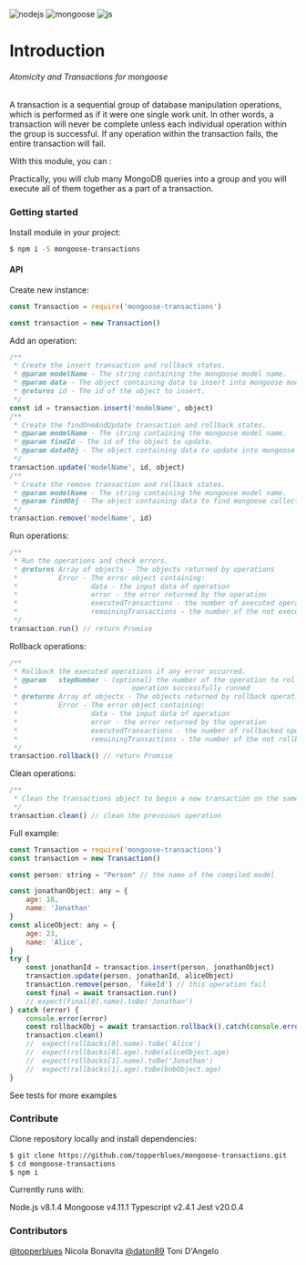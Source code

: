 ![nodejs](https://github.com/daton89-topperblues/mongoose-transactions/blob/master/docs/img/nodejs.png)
![mongoose](https://github.com/daton89-topperblues/mongoose-transactions/blob/master/docs/img/mongoosejs.png)
![js](https://github.com/daton89-topperblues/mongoose-transactions/blob/master/docs/img/js.png)
# Introduction
###### Atomicity and Transactions for mongoose
A transaction is a sequential group of database manipulation operations, which is performed as if it were one single work unit. In other words, a transaction will never be complete unless each individual operation within the group is successful. If any operation within the transaction fails, the entire transaction will fail.

With this module, you can :

Practically, you will club many MongoDB queries into a group and you will execute all of them together as a part of a transaction.

### Getting started
Install module in your project: 
```sh
$ npm i -S mongoose-transactions
```

#### API
Create new instance:
```js
const Transaction = require('mongoose-transactions')

const transaction = new Transaction()
```
Add an operation:
```js
/**
 * Create the insert transaction and rollback states.
 * @param modelName - The string containing the mongoose model name.
 * @param data - The object containing data to insert into mongoose model.
 * @returns id - The id of the object to insert.
 */
const id = transaction.insert('modelName', object)
/**
 * Create the findOneAndUpdate transaction and rollback states.
 * @param modelName - The string containing the mongoose model name.
 * @param findId - The id of the object to update.
 * @param dataObj - The object containing data to update into mongoose model.
 */
transaction.update('modelName', id, object)
/**
 * Create the remove transaction and rollback states.
 * @param modelName - The string containing the mongoose model name.
 * @param findObj - The object containing data to find mongoose collection.
 */
transaction.remove('modelName', id)
```
Run operations:
```js
/**
 * Run the operations and check errors.
 * @returns Array of objects - The objects returned by operations
 *          Error - The error object containing:
 *                  data - the input data of operation
 *                  error - the error returned by the operation
 *                  executedTransactions - the number of executed operations
 *                  remainingTransactions - the number of the not executed operations
 */
transaction.run() // return Promise 
```
Rollback operations:
```js
/**
 * Rollback the executed operations if any error occurred.
 * @param   stepNumber - (optional) the number of the operation to rollback - default to length of
 *                            operation successfully runned
 * @returns Array of objects - The objects returned by rollback operations
 *          Error - The error object containing:
 *                  data - the input data of operation
 *                  error - the error returned by the operation
 *                  executedTransactions - the number of rollbacked operations
 *                  remainingTransactions - the number of the not rollbacked operations
 */
transaction.rollback() // return Promise
```
Clean operations:
```js
/**
 * Clean the transactions object to begin a new transaction on the same instance.
 */
transaction.clean() // clean the prevoious operation
```
Full example: 
```js
const Transaction = require('mongoose-transactions') 
const transaction = new Transaction()

const person: string = "Person" // the name of the compiled model

const jonathanObject: any = {
    age: 18,
    name: 'Jonathan'
}
const aliceObject: any = {
    age: 23,
    name: 'Alice',
}
try {
    const jonathanId = transaction.insert(person, jonathanObject)
    transaction.update(person, jonathanId, aliceObject)
    transaction.remove(person, 'fakeId') // this operation fail
    const final = await transaction.run()
    // expect(final[0].name).toBe('Jonathan')
} catch (error) {
    console.error(error)
    const rollbackObj = await transaction.rollback().catch(console.error)
    transaction.clean()
    //  expect(rollbacks[0].name).toBe('Alice')
    //  expect(rollbacks[0].age).toBe(aliceObject.age)
    //  expect(rollbacks[1].name).toBe('Jonathan')
    //  expect(rollbacks[1].age).toBe(bobObject.age)    
}
```

See tests for more examples

### Contribute

Clone repository locally and install dependencies:
```sh
$ git clone https://github.com/topperblues/mongoose-transactions.git
$ cd mongoose-transactions
$ npm i
```

Currently runs with:

Node.js v8.1.4
Mongoose v4.11.1
Typescript v2.4.1
Jest v20.0.4

### Contributors 
[@topperblues](https://github.com/topperblues) Nicola Bonavita
[@daton89](https://github.com/daton89) Toni D'Angelo

